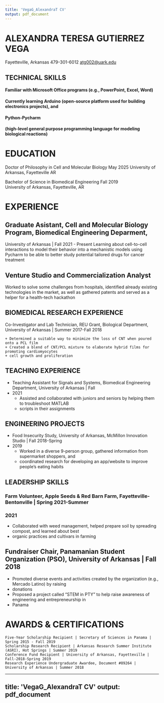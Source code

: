 ```yaml
---
title: 'VegaG_AlexandraT CV'
output: pdf_document
---
```



# ALEXANDRA TERESA GUTIERREZ VEGA
Fayetteville, Arkansas
479-301-6012 
atg002@uark.edu  
 
## TECHNICAL SKILLS


#### Familiar with Microsoft Office programs (e.g., PowerPoint, Excel, Word)
#### Currently learning Arduino (open-source platform used for building electronics projects), and 
#### Python-Pycharm 
#### (high-level general purpose programming language for modeling biological reactions)

# EDUCATION


Doctor of Philosophy in Cell and Molecular Biology					May 2025 
University of Arkansas, Fayetteville AR

Bachelor of Science in Biomedical Engineering					        Fall 2019             
University of Arkansas, Fayetteville, AR		

# EXPERIENCE

## Graduate Asistant, Cell and Molecular Biology Program, Biomedical Engineering Deparment, 
University of Arkansas | Fall 2021 - Present
Learning about cell-to-cell interactions to  model their behavior into a mechanistic 
models using Pycharm to be able to better study potential tailored drugs for cancer treatment

## Venture Studio and Commercialization Analyst

Worked to solve some challenges from hospitals, identified already existing technologies in the 
market, as well as gathered patents and served as a helper for a health-tech hackathon

## BIOMEDICAL RESEARCH EXPERIENCE


Co-Investigator and Lab Technician, REU Grant, Biological Department, University of Arkansas | 
Summer 2017-Fall 2018                                                      
  
    + Determined a suitable way to minimize the loss of CNT when poured onto a PCL film
    + Created a blend of CNT/PCL mixture to elaborate hybrid films for promoting cardiomyocytes 
    + cell growth and proliferation


## TEACHING EXPERIENCE

 
* Teaching Assistant for Signals and Systems, Biomedical Engineering Department, University of Arkansas | Fall 
* 2021
    + Assisted and collaborated with juniors and seniors by helping them to troubleshoot MATLAB 
    + scripts in their assignments


## ENGINEERING PROJECTS


* Food Insecurity Study, University of Arkansas, McMillon Innovation Studio | Fall 2018-Spring 
* 2019
    + Worked in a diverse 9-person group, gathered information from supermarket shoppers, and 
    + coordinated research for developing an app/website to improve people’s eating habits

## LEADERSHIP SKILLS


### Farm Volunteer, Apple Seeds & Red Barn Farm, Fayetteville- Bentonville | Spring 2021-Summer 
### 2021
* Collaborated with weed management, helped prepare soil by spreading compost, and learned about best 
* organic practices and cultivars in farming
## Fundraiser Chair, Panamanian Student Organization (PSO), University of Arkansas | Fall 2018
* Promoted diverse events and activities created by the organization (e.g., Mercado Latino) by raising 
* donations
* Proposed a project called “STEM in PTY” to help raise awareness of engineering and entrepreneurship in 
* Panama

# AWARDS & CERTIFICATIONS


    Five-Year Scholarship Recipient | Secretary of Sciences in Panama | Spring 2015 - Fall 2019                                                                                                      
    Scholarship Research Recipient | Arkansas Research Summer Institute (ASRI), Hot Springs | Summer 2019
    Conference Fund Recipient | University of Arkansas, Fayetteville | Fall-2018-Spring 2019
    Research Experience Undergraduate Awardee, Document #89264 | University of Arkansas | Summer 2018
 
---
title: 'VegaG_AlexandraT CV'
output: pdf_document
---
















 



                                     
                                     






 



                                     
                                    
